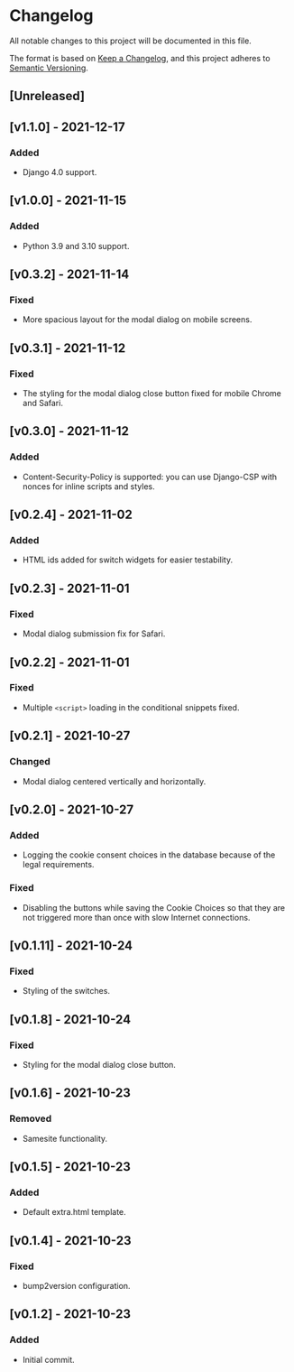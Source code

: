 Changelog
=========

All notable changes to this project will be documented in this file.

The format is based on [Keep a Changelog](https://keepachangelog.com/en/1.0.0/),
and this project adheres to [Semantic Versioning](https://semver.org/spec/v2.0.0.html).



[Unreleased]
------------

[v1.1.0] - 2021-12-17
------------------

### Added

- Django 4.0 support.

[v1.0.0] - 2021-11-15
------------------

### Added

- Python 3.9 and 3.10 support.

[v0.3.2] - 2021-11-14
------------------

### Fixed

- More spacious layout for the modal dialog on mobile screens.

[v0.3.1] - 2021-11-12
------------------

### Fixed

- The styling for the modal dialog close button fixed for mobile Chrome and Safari.

[v0.3.0] - 2021-11-12
------------------

### Added

- Content-Security-Policy is supported: you can use Django-CSP with nonces for inline scripts and styles.

[v0.2.4] - 2021-11-02
------------------

### Added

- HTML ids added for switch widgets for easier testability.

[v0.2.3] - 2021-11-01
------------------

### Fixed

- Modal dialog submission fix for Safari.

[v0.2.2] - 2021-11-01
------------------

### Fixed

- Multiple `<script>` loading in the conditional snippets fixed.

[v0.2.1] - 2021-10-27
------------------

### Changed

- Modal dialog centered vertically and horizontally.

[v0.2.0] - 2021-10-27
------------------

### Added

- Logging the cookie consent choices in the database because of the legal requirements.

### Fixed

- Disabling the buttons while saving the Cookie Choices so that they are not triggered more than once with slow Internet connections.

[v0.1.11] - 2021-10-24
------------------

### Fixed

- Styling of the switches.

[v0.1.8] - 2021-10-24
------------------

### Fixed

- Styling for the modal dialog close button.

[v0.1.6] - 2021-10-23
------------------

### Removed

- Samesite functionality.

[v0.1.5] - 2021-10-23
------------------

### Added

- Default extra.html template.

[v0.1.4] - 2021-10-23
------------------

### Fixed

- bump2version configuration.

[v0.1.2] - 2021-10-23
------------------

### Added

- Initial commit.


<!--
### Added
### Changed
### Deprecated
### Removed
### Fixed
### Security
-->


